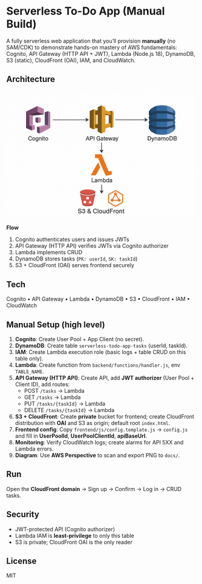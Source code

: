 # Serverless To-Do App (Manual Build)

A fully serverless web application that you’ll provision **manually** (no SAM/CDK) to demonstrate hands-on mastery of AWS fundamentals: Cognito, API Gateway (HTTP API + JWT), Lambda (Node.js 18), DynamoDB, S3 (static), CloudFront (OAI), IAM, and CloudWatch.

## Architecture
![Architecture Diagram](docs/Serverless_Application_Architecture.png)

**Flow**
1) Cognito authenticates users and issues JWTs  
2) API Gateway (HTTP API) verifies JWTs via Cognito authorizer  
3) Lambda implements CRUD  
4) DynamoDB stores tasks (`PK: userId`, `SK: taskId`)  
5) S3 + CloudFront (OAI) serves frontend securely

## Tech
Cognito • API Gateway • Lambda • DynamoDB • S3 • CloudFront • IAM • CloudWatch

## Manual Setup (high level)
1. **Cognito**: Create User Pool + App Client (no secret).  
2. **DynamoDB**: Create table `serverless-todo-app-tasks` (userId, taskId).  
3. **IAM**: Create Lambda execution role (basic logs + table CRUD on this table only).  
4. **Lambda**: Create function from `backend/functions/handler.js`, env `TABLE_NAME`.  
5. **API Gateway (HTTP API)**: Create API, add **JWT authorizer** (User Pool + Client ID), add routes:  
   - POST `/tasks` → Lambda  
   - GET `/tasks` → Lambda  
   - PUT `/tasks/{taskId}` → Lambda  
   - DELETE `/tasks/{taskId}` → Lambda  
6. **S3 + CloudFront**: Create **private** bucket for frontend; create CloudFront distribution with **OAI** and S3 as origin; default root `index.html`.  
7. **Frontend config**: Copy `frontend/js/config.template.js` → `config.js` and fill in **UserPoolId**, **UserPoolClientId**, **apiBaseUrl**.  
8. **Monitoring**: Verify CloudWatch logs; create alarms for API 5XX and Lambda errors.  
9. **Diagram**: Use **AWS Perspective** to scan and export PNG to `docs/`.

## Run
Open the **CloudFront domain** → Sign up → Confirm → Log in → CRUD tasks.

## Security
- JWT-protected API (Cognito authorizer)  
- Lambda IAM is **least-privilege** to only this table  
- S3 is private; CloudFront OAI is the only reader

## License
MIT
